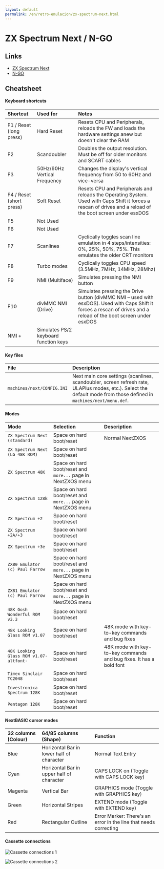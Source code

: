 ```yaml
---
layout: default
permalink: /en/retro-emulacion/zx-spectrum-next.html
---
```


# ZX Spectrum Next / N-GO

## Links

* [ZX Spectrum Next](https://www.specnext.com/)
* [N-GO](https://manuferhi.com/c/n-go)

## Cheatsheet

#### Keyboard shortcuts

|Shortcut|Used for|Notes|
|:------------|:-------|:------|
|F1 / Reset (long press)|Hard Reset|Resets CPU and Peripherals, reloads the FW and loads the hardware settings anew but doesn't clear the RAM|
|F2|Scandoubler|Doubles the output resolution. Must be off for older monitors and SCART cables|
|F3|50Hz/60Hz Vertical Frequency|Changes the display's vertical frequency from 50 to 60Hz and vice-versa|
|F4 / Reset (short press)|Soft Reset|Resets CPU and Peripherals and reloads the Operating System. Used with Caps Shift it forces a rescan of drives and a reload of the boot screen under esxDOS|
|F5|Not Used| |
|F6|Not Used| |
|F7|Scanlines|Cyclically toggles scan line emulation in 4 steps/intensities: 0%, 25%, 50%, 75%. This emulates the older CRT monitors|
|F8|Turbo modes|Cyclically toggles CPU speed (3.5MHz, 7MHz, 14MHz, 28Mhz)|
|F9|NMI (Multiface)|Simulates pressing the NMI button|
|F10|divMMC NMI (Drive)|Simulates pressing the Drive button (divMMC NMI – used with esxDOS). Used with Caps Shift it forces a rescan of drives and a reload of the boot screen under esxDOS|
|NMI + <numeric keys>|Simulates PS/2 keyboard function keys| |

#### Key files

|File|Description|
|:-------|:------------|
|`machines/next/CONFIG.INI`|Next main core settings (scanlines, scandoubler, screen refresh rate, ULAPlus modes, etc.). Select the default mode from those defined in `machines/next/menu.def`.|

#### Modes

|Mode|Selection|Description|
|:---|:--------|:----------|
|`ZX Spectrum Next (standard)`|Space on hard boot/reset|Normal NextZXOS|
|`ZX Spectrum Next (LG 48K ROM)`|Space on hard boot/reset| |
|`ZX Spectrum 48K`|Space on hard boot/reset and `more...` page in NextZXOS menu| |
|`ZX Spectrum 128k`|Space on hard boot/reset and `more...` page in NextZXOS menu| |
|`ZX Spectrum +2`|Space on hard boot/reset| |
|`ZX Spectrum +2A/+3`|Space on hard boot/reset| |
|`ZX Spectrum +3e`|Space on hard boot/reset| |
|`ZX80 Emulator (c) Paul Farrow`|Space on hard boot/reset and `more...` page in NextZXOS menu| |
|`ZX81 Emulator (c) Paul Farrow`|Space on hard boot/reset and `more...` page in NextZXOS menu| |
|`48K Gosh Wonderful ROM v3.3`|Space on hard boot/reset| |
|`48K Looking Glass ROM v1.07`|Space on hard boot/reset|48K mode with key-to-key commands and bug fixes|
|`48K Looking Glass ROM v1.07-altfont-`|Space on hard boot/reset|48K mode with key-to-key commands and bug fixes. It has a bold font|
|`Timex Sinclair TC2048`|Space on hard boot/reset| |
|`Investronica Spectrum 128K`|Space on hard boot/reset| |
|`Pentagon 128K`|Space on hard boot/reset| |

#### NextBASIC cursor modes

|32 columns (Colour)|64/85 columns (Shape)|Function|
|:---------------------|:---------------------------------|:--------|
|Blue|Horizontal Bar in lower half of character|Normal Text Entry|
|Cyan|Horizontal Bar in upper half of character|CAPS LOCK on (Toggle with CAPS LOCK key)|
|Magenta|Vertical Bar|GRAPHICS mode (Toggle with GRAPHICS key)|
|Green|Horizontal Stripes|EXTEND mode (Toggle with EXTEND key)|
|Red|Rectangular Outline|Error Marker: There's an error in the line that needs correcting|

#### Cassette connections

![Cassette connections 1](/images/pages/zx-spectrum-next/Ear-mic-socket-1.png)

![Cassette connections 2](/images/pages/zx-spectrum-next/Spectrum-plus-3-tape-lead.jpg)
